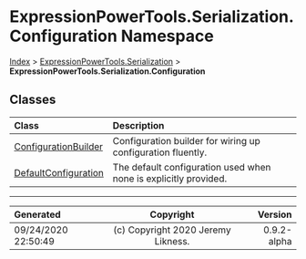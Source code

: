 ﻿# ExpressionPowerTools.Serialization.Configuration Namespace

[Index](../index.md) > [ExpressionPowerTools.Serialization](ExpressionPowerTools.Serialization.a.md) > **ExpressionPowerTools.Serialization.Configuration**

## Classes

| Class | Description |
| :-- | :-- |
| [ConfigurationBuilder](ExpressionPowerTools.Serialization.Configuration.ConfigurationBuilder.cs.md) | Configuration builder for wiring up configuration fluently. |
| [DefaultConfiguration](ExpressionPowerTools.Serialization.Configuration.DefaultConfiguration.cs.md) | The default configuration used when none is explicitly provided. |


---

| Generated | Copyright | Version |
| :-- | :-: | --: |
| 09/24/2020 22:50:49 | (c) Copyright 2020 Jeremy Likness. | 0.9.2-alpha |
